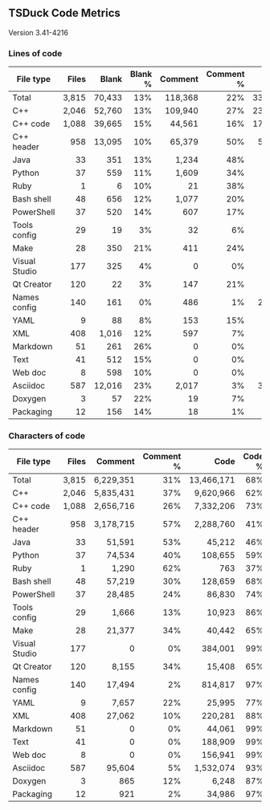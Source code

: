 ## TSDuck Code Metrics

Version 3.41-4216

### Lines of code

| File type     |      Files |      Blank |   Blank % |    Comment | Comment % |       Code |    Code % |      Total |
| ------------- | ---------: | ---------: | --------: | ---------: | --------: | ---------: | --------: | ---------: |
| Total         |      3,815 |     70,433 |       13% |    118,368 |       22% |    333,412 |       63% |    522,213 |
| C++           |      2,046 |     52,760 |       13% |    109,940 |       27% |    231,174 |       58% |    393,874 |
| C++ code      |      1,088 |     39,665 |       15% |     44,561 |       16% |    179,913 |       68% |    264,139 |
| C++ header    |        958 |     13,095 |       10% |     65,379 |       50% |     51,261 |       39% |    129,735 |
| Java          |         33 |        351 |       13% |      1,234 |       48% |        981 |       38% |      2,566 |
| Python        |         37 |        559 |       11% |      1,609 |       34% |      2,492 |       53% |      4,660 |
| Ruby          |          1 |          6 |       10% |         21 |       38% |         28 |       50% |         55 |
| Bash shell    |         48 |        656 |       12% |      1,077 |       20% |      3,438 |       66% |      5,171 |
| PowerShell    |         37 |        520 |       14% |        607 |       17% |      2,353 |       67% |      3,480 |
| Tools config  |         29 |         19 |        3% |         32 |        6% |        442 |       89% |        493 |
| Make          |         28 |        350 |       21% |        411 |       24% |        902 |       54% |      1,663 |
| Visual Studio |        177 |        325 |        4% |          0 |        0% |      7,131 |       95% |      7,456 |
| Qt Creator    |        120 |         22 |        3% |        147 |       21% |        524 |       75% |        693 |
| Names config  |        140 |        161 |        0% |        486 |        1% |     29,934 |       97% |     30,581 |
| YAML          |          9 |         88 |        8% |        153 |       15% |        755 |       75% |        996 |
| XML           |        408 |      1,016 |       12% |        597 |        7% |      6,210 |       79% |      7,823 |
| Markdown      |         51 |        261 |       26% |          0 |        0% |        737 |       73% |        998 |
| Text          |         41 |        512 |       15% |          0 |        0% |      2,859 |       84% |      3,371 |
| Web doc       |          8 |        598 |       10% |          0 |        0% |      5,025 |       89% |      5,623 |
| Asciidoc      |        587 |     12,016 |       23% |      2,017 |        3% |     37,318 |       72% |     51,351 |
| Doxygen       |          3 |         57 |       22% |         19 |        7% |        178 |       70% |        254 |
| Packaging     |         12 |        156 |       14% |         18 |        1% |        931 |       84% |      1,105 |

### Characters of code

| File type     |      Files |    Comment | Comment % |       Code |    Code % |      Total |
| ------------- | ---------: | ---------: | --------: | ---------: | --------: | ---------: |
| Total         |      3,815 |  6,229,351 |       31% | 13,466,171 |       68% | 19,765,996 |
| C++           |      2,046 |  5,835,431 |       37% |  9,620,966 |       62% | 15,509,157 |
| C++ code      |      1,088 |  2,656,716 |       26% |  7,332,206 |       73% | 10,028,587 |
| C++ header    |        958 |  3,178,715 |       57% |  2,288,760 |       41% |  5,480,570 |
| Java          |         33 |     51,591 |       53% |     45,212 |       46% |     97,154 |
| Python        |         37 |     74,534 |       40% |    108,655 |       59% |    183,772 |
| Ruby          |          1 |      1,290 |       62% |        763 |       37% |      2,059 |
| Bash shell    |         48 |     57,219 |       30% |    128,659 |       68% |    186,534 |
| PowerShell    |         37 |     28,485 |       24% |     86,830 |       74% |    115,835 |
| Tools config  |         29 |      1,666 |       13% |     10,923 |       86% |     12,608 |
| Make          |         28 |     21,377 |       34% |     40,442 |       65% |     62,169 |
| Visual Studio |        177 |          0 |        0% |    384,001 |       99% |    384,342 |
| Qt Creator    |        120 |      8,155 |       34% |     15,408 |       65% |     23,585 |
| Names config  |        140 |     17,494 |        2% |    814,817 |       97% |    832,472 |
| YAML          |          9 |      7,657 |       22% |     25,995 |       77% |     33,740 |
| XML           |        408 |     27,062 |       10% |    220,281 |       88% |    248,359 |
| Markdown      |         51 |          0 |        0% |     44,061 |       99% |     44,322 |
| Text          |         41 |          0 |        0% |    188,909 |       99% |    189,422 |
| Web doc       |          8 |          0 |        0% |    156,941 |       99% |    157,539 |
| Asciidoc      |        587 |     95,604 |        5% |  1,532,074 |       93% |  1,639,694 |
| Doxygen       |          3 |        865 |       12% |      6,248 |       87% |      7,170 |
| Packaging     |         12 |        921 |        2% |     34,986 |       97% |     36,063 |
